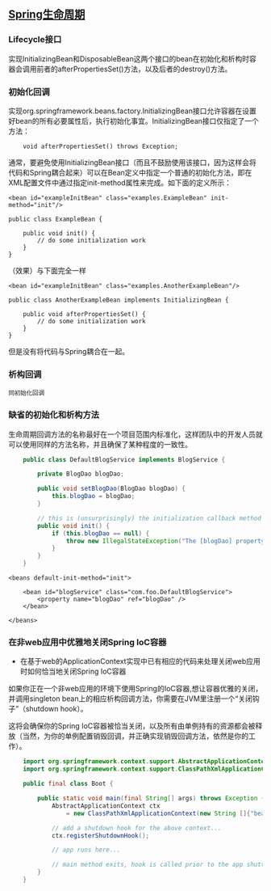 ## [Spring生命周期](http://doc.javanb.com/spring-framework-reference-zh-2-0-5/ch03s05.html#beans-factory-lifecycle)

### Lifecycle接口   

   实现InitializingBean和DisposableBean这两个接口的bean在初始化和析构时容器会调用前者的afterPropertiesSet()方法，以及后者的destroy()方法。

### 初始化回调

   实现org.springframework.beans.factory.InitializingBean接口允许容器在设置好bean的所有必要属性后，执行初始化事宜。InitializingBean接口仅指定了一个方法：

```	
	void afterPropertiesSet() throws Exception;
```

通常，要避免使用InitializingBean接口（而且不鼓励使用该接口，因为这样会将代码和Spring耦合起来）可以在Bean定义中指定一个普通的初始化方法，即在XML配置文件中通过指定init-method属性来完成。如下面的定义所示：


	<bean id="exampleInitBean" class="examples.ExampleBean" init-method="init"/>
</n>

	public class ExampleBean {
	    
	    public void init() {
	        // do some initialization work
	    }
	}


（效果）与下面完全一样

	<bean id="exampleInitBean" class="examples.AnotherExampleBean"/>
</n>

	public class AnotherExampleBean implements InitializingBean {
	    
	    public void afterPropertiesSet() {
	        // do some initialization work
	    }
	}

但是没有将代码与Spring耦合在一起。

### 析构回调

	同初始化回调

### 缺省的初始化和析构方法

生命周期回调方法的名称最好在一个项目范围内标准化，这样团队中的开发人员就可以使用同样的方法名称，并且确保了某种程度的一致性。

```java
	public class DefaultBlogService implements BlogService {

	    private BlogDao blogDao;

	    public void setBlogDao(BlogDao blogDao) {
	        this.blogDao = blogDao;
	    }

	    // this is (unsurprisingly) the initialization callback method
	    public void init() {
	        if (this.blogDao == null) {
	            throw new IllegalStateException("The [blogDao] property must be set.");
	        }
	    }
	}
```

	<beans default-init-method="init">

	    <bean id="blogService" class="com.foo.DefaultBlogService">
	        <property name="blogDao" ref="blogDao" />
	    </bean>

	</beans>

### 在非web应用中优雅地关闭Spring IoC容器

* 在基于web的ApplicationContext实现中已有相应的代码来处理关闭web应用时如何恰当地关闭Spring IoC容器

如果你正在一个非web应用的环境下使用Spring的IoC容器,想让容器优雅的关闭，并调用singleton bean上的相应析构回调方法，你需要在JVM里注册一个“关闭钩子”（shutdown hook）。

这将会确保你的Spring IoC容器被恰当关闭，以及所有由单例持有的资源都会被释放（当然，为你的单例配置销毁回调，并正确实现销毁回调方法，依然是你的工作）。

```java
	import org.springframework.context.support.AbstractApplicationContext;
	import org.springframework.context.support.ClassPathXmlApplicationContext;

	public final class Boot {

	    public static void main(final String[] args) throws Exception {
	        AbstractApplicationContext ctx
	            = new ClassPathXmlApplicationContext(new String []{"beans.xml"});

	        // add a shutdown hook for the above context... 
	        ctx.registerShutdownHook();

	        // app runs here...

	        // main method exits, hook is called prior to the app shutting down...
	    }
	}
```

